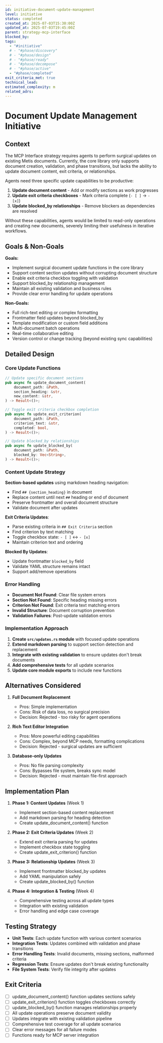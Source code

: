 ```yaml
---
id: initiative-document-update-management
level: initiative
status: completed
created_at: 2025-07-03T15:30:00Z
updated_at: 2025-07-03T19:45:00Z
parent: strategy-mcp-interface
blocked_by: 
tags:
  - "#initiative"
  # - "#phase/discovery"
  # - "#phase/design"
  # - "#phase/ready"
  # - "#phase/decompose"
  # - "#phase/active"
  - "#phase/completed"
exit_criteria_met: true
technical_lead: 
estimated_complexity: m
related_adrs: 
---
```


# Document Update Management Initiative

## Context

The MCP Interface strategy requires agents to perform surgical updates on existing Metis documents. Currently, the core library only supports document creation, validation, and phase transitions, but lacks the ability to update document content, exit criteria, or relationships.

Agents need three specific update capabilities to be productive:
1. **Update document content** - Add or modify sections as work progresses
2. **Update exit criteria checkboxes** - Mark criteria complete (`- [ ]` → `- [x]`)
3. **Update blocked_by relationships** - Remove blockers as dependencies are resolved

Without these capabilities, agents would be limited to read-only operations and creating new documents, severely limiting their usefulness in iterative workflows.

## Goals & Non-Goals

**Goals:**
- Implement surgical document update functions in the core library
- Support content section updates without corrupting document structure
- Enable exit criteria checkbox toggling with validation
- Support blocked_by relationship management
- Maintain all existing validation and business rules
- Provide clear error handling for update operations

**Non-Goals:**
- Full rich-text editing or complex formatting
- Frontmatter field updates beyond blocked_by
- Template modification or custom field additions
- Multi-document batch operations
- Real-time collaborative editing
- Version control or change tracking (beyond existing sync capabilities)

## Detailed Design

### Core Update Functions

```rust
// Update specific document sections
pub async fn update_document_content(
    document_path: &Path,
    section_heading: &str,
    new_content: &str,
) -> Result<()>;

// Toggle exit criteria checkbox completion
pub async fn update_exit_criterion(
    document_path: &Path,
    criterion_text: &str,
    completed: bool,
) -> Result<()>;

// Update blocked_by relationships
pub async fn update_blocked_by(
    document_path: &Path,
    blocked_by: Vec<String>,
) -> Result<()>;
```

### Content Update Strategy

**Section-based updates** using markdown heading navigation:
- Find `## {section_heading}` in document
- Replace content until next `##` heading or end of document
- Preserve frontmatter and overall document structure
- Validate document after updates

**Exit Criteria Updates**:
- Parse existing criteria in `## Exit Criteria` section
- Find criterion by text matching
- Toggle checkbox state: `- [ ]` ↔ `- [x]`
- Maintain criterion text and ordering

**Blocked By Updates**:
- Update frontmatter `blocked_by` field
- Validate YAML structure remains intact
- Support add/remove operations

### Error Handling

- **Document Not Found**: Clear file system errors
- **Section Not Found**: Specific heading missing errors
- **Criterion Not Found**: Exit criteria text matching errors
- **Invalid Structure**: Document corruption prevention
- **Validation Failures**: Post-update validation errors

### Implementation Approach

1. **Create `src/updates.rs` module** with focused update operations
2. **Extend markdown parsing** to support section detection and replacement
3. **Integrate with existing validation** to ensure updates don't break documents
4. **Add comprehensive tests** for all update scenarios
5. **Update core module exports** to include new functions

## Alternatives Considered

1. **Full Document Replacement**
   - Pros: Simple implementation
   - Cons: Risk of data loss, no surgical precision
   - Decision: Rejected - too risky for agent operations

2. **Rich Text Editor Integration**
   - Pros: More powerful editing capabilities
   - Cons: Complex, beyond MCP needs, formatting complications
   - Decision: Rejected - surgical updates are sufficient

3. **Database-only Updates**
   - Pros: No file parsing complexity
   - Cons: Bypasses file system, breaks sync model
   - Decision: Rejected - must maintain file-first approach

## Implementation Plan

1. **Phase 1: Content Updates** (Week 1)
   - Implement section-based content replacement
   - Add markdown parsing for heading detection
   - Create update_document_content() function

2. **Phase 2: Exit Criteria Updates** (Week 2)
   - Extend exit criteria parsing for updates
   - Implement checkbox state toggling
   - Create update_exit_criterion() function

3. **Phase 3: Relationship Updates** (Week 3)
   - Implement frontmatter blocked_by updates
   - Add YAML manipulation safely
   - Create update_blocked_by() function

4. **Phase 4: Integration & Testing** (Week 4)
   - Comprehensive testing across all update types
   - Integration with existing validation
   - Error handling and edge case coverage

## Testing Strategy

- **Unit Tests**: Each update function with various content scenarios
- **Integration Tests**: Updates combined with validation and phase transitions
- **Error Handling Tests**: Invalid documents, missing sections, malformed criteria
- **Regression Tests**: Ensure updates don't break existing functionality
- **File System Tests**: Verify file integrity after updates

## Exit Criteria

- [ ] update_document_content() function updates sections safely
- [ ] update_exit_criterion() function toggles checkboxes correctly
- [ ] update_blocked_by() function manages relationships properly
- [ ] All update operations preserve document validity
- [ ] Updates integrate with existing validation pipeline
- [ ] Comprehensive test coverage for all update scenarios
- [ ] Clear error messages for all failure modes
- [ ] Functions ready for MCP server integration